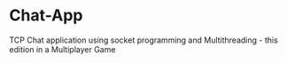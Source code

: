 # Chat-App
TCP Chat application using socket programming and Multithreading - this edition in a Multiplayer Game
